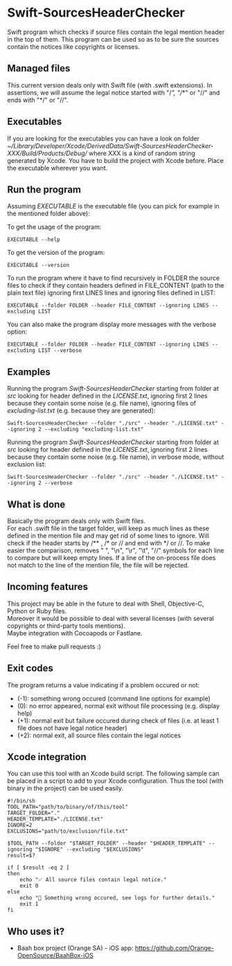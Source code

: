 # Swift-SourcesHeaderChecker

Swift program which checks if source files contain the legal mention header in the top of them.
This program can be used so as to be sure the sources contain the notices like copyrights or licenses.


## Managed files

This current version deals only with Swift file (with .swift extensions).
In assertions, we will assume the legal notice started with "/*", "/*\*"  or "//" and ends with "\*/" or "//".


## Executables

If you are looking for the executables you can have a look on folder _~/Library/Developer/Xcode/DerivedData/Swift-SourcesHeaderChecker-XXX/Build/Products/Debug/_ where XXX is a kind of random string generated by Xcode. You have to build the project with Xcode before. Place the executable wherever you want.


## Run the program

Assuming _EXECUTABLE_ is the executable file (you can pick for example in the mentioned folder above):

To get the usage of the program:

```shell
EXECUTABLE --help
```

To get the version of the program:

```shell
EXECUTABLE --version
```

To run the program where it have to find recursively in FOLDER the source files to check if they contain headers defined in FILE_CONTENT (path to the plain text file) ignoring first LINES lines and ignoring files defined in LIST:

```shell
EXECUTABLE --folder FOLDER --header FILE_CONTENT --ignoring LINES --excluding LIST
```

You can also make the program display more messages with the verbose option:

```shell
EXECUTABLE --folder FOLDER --header FILE_CONTENT --ignoring LINES --excluding LIST --verbose
```


## Examples

Running the program _Swift-SourcesHeaderChecker_ starting from folder at _src_ looking for header defined in the _LICENSE.txt_, ignoring first 2 lines because they contain some noise (e.g. file name), ignoring files of _excluding-list.txt_ (e.g. because they are generated):

```shell
Swift-SourcesHeaderChecker --folder "./src" --header "./LICENSE.txt" --ignoring 2 --excluding "excluding-list.txt"
```

Running the program _Swift-SourcesHeaderChecker_ starting from folder at _src_ looking for header defined in the _LICENSE.txt_, ignoring first 2 lines because they contain some noise (e.g. file name), in verbose mode, without exclusion list:

```shell
Swift-SourcesHeaderChecker --folder "./src" --header "./LICENSE.txt" --ignoring 2 --verbose
```


## What is done

Basically the program deals only with Swift files.  
For each .swift file in the target folder, will keep as much lines as these defined in the mention file and may get rid of some lines to ignore.
Will check if the header starts by /** , /*  or // and end with \*/ or //.
To make easier the comparison, removes " ", "\n", "\r", "\t", "//" symbols for each line to compare but will keep empty lines.
If a line of the on-process file does not match to the line of the mention file, the file will be rejected.


## Incoming features

This project may be able in the future to deal with Shell, Objective-C, Python or Ruby files.  
Moreover it would be possible to deal with several licenses (with several copyrights or third-party tools mentions).  
Maybe integration with Cocoapods or Fastlane.  

Feel free to make pull requests :)


## Exit codes

The program returns a value indicating if a problem occured or not:

* (-1): something wrong occured (command line options for example)
* (0): no error appeared, normal exit without file processing (e.g. display help)
* (+1): normal exit but failure occured during check of files (i.e. at least 1 file does not have legal notice header)
* (+2): normal exit, all source files contain the legal notices


## Xcode integration

You can use this tool with an Xcode build script. The following sample can be placed in a script to add to your Xcode configuration. Thus the tool (with binary in the project) can be used easily.

```shell
#!/bin/sh
TOOL_PATH="path/to/binary/of/this/tool"
TARGET_FOLDER="."
HEADER_TEMPLATE="./LICENSE.txt"
IGNORE=2
EXCLUSIONS="path/to/exclusion/file.txt"

$TOOL_PATH --folder "$TARGET_FOLDER" --header "$HEADER_TEMPLATE" --ignoring "$IGNORE" --excluding "$EXCLUSIONS"
result=$?

if [ $result -eq 2 ]
then
	echo "✅ All source files contain legal notice."
	exit 0
else
	echo "🔴 Something wrong occured, see logs for further details."
	exit 1
fi
```

## Who uses it?

* Baah box project (Orange SA) - iOS app: https://github.com/Orange-OpenSource/BaahBox-iOS


